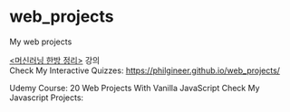 # web_projects
My web projects

<a href='https://www.philgineer.com/p/blog-page.html'><머신러닝 한방 정리><a> 강의<br>
Check My Interactive Quizzes: https://philgineer.github.io/web_projects/

Udemy Course: 20 Web Projects With Vanilla JavaScript
Check My Javascript Projects:
